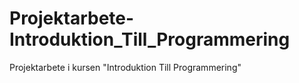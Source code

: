 # Projektarbete-Introduktion_Till_Programmering
Projektarbete i kursen "Introduktion Till Programmering"
